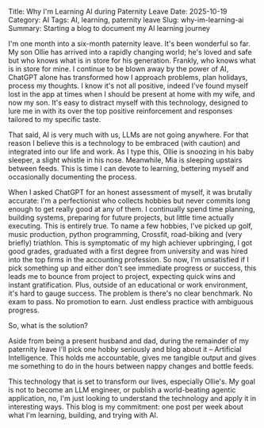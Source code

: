 Title: Why I'm Learning AI during Paternity Leave
Date: 2025-10-19
Category: AI
Tags: AI, learning, paternity leave
Slug: why-im-learning-ai
Summary: Starting a blog to document my AI learning journey

I'm one month into a six-month paternity leave. It's been wonderful so far. My son Ollie has arrived into a rapidly changing world; he's loved and safe but who knows what is in store for his generation. Frankly, who knows what is in store for mine. I continue to be blown away by the power of AI, ChatGPT alone has transformed how I approach problems, plan holidays, process my thoughts. I know it's not all positive, indeed I've found myself lost in the app at times when I should be present at home with my wife, and now my son. It's easy to distract myself with this technology, designed to lure me in with its over the top positive reinforcement and responses tailored to my specific taste.

That said, AI is very much with us, LLMs are not going anywhere. For that reason I believe this is a technology to be embraced (with caution) and integrated into our life and work. As I type this, Ollie is snoozing in his baby sleeper, a slight whistle in his nose. Meanwhile, Mia is sleeping upstairs between feeds. This is time I can devote to learning, bettering myself and occasionally documenting the process.

When I asked ChatGPT for an honest assessment of myself, it was brutally accurate: I'm a perfectionist who collects hobbies but never commits long enough to get really good at any of them. I continually spend time planning, building systems, preparing for future projects, but little time actually executing. This is entirely true. To name a few hobbies, I've picked up golf, music production, python programming, Crossfit, road-biking and (very briefly) triathlon. This is symptomatic of my high achiever upbringing, I got good grades, graduated with a first degree from university and was hired into the top firms in the accounting profession. So now, I'm unsatisfied if I pick something up and either don't see immediate progress or success, this leads me to bounce from project to project, expecting quick wins and instant gratification. Plus, outside of an educational or work environment, it's hard to gauge success. The problem is there's no clear benchmark. No exam to pass. No promotion to earn. Just endless practice with ambiguous progress.

So, what is the solution?

Aside from being a present husband and dad, during the remainder of my paternity leave I'll pick one hobby seriously and blog about it – Artificial Intelligence. This holds me accountable, gives me tangible output and gives me something to do in the hours between nappy changes and bottle feeds.

This technology that is set to transform our lives, especially Ollie's. My goal is not to become an LLM engineer, or publish a world-beating agentic application, no, I'm just looking to understand the technology and apply it in interesting ways. This blog is my commitment: one post per week about what I'm learning, building, and trying with AI. 